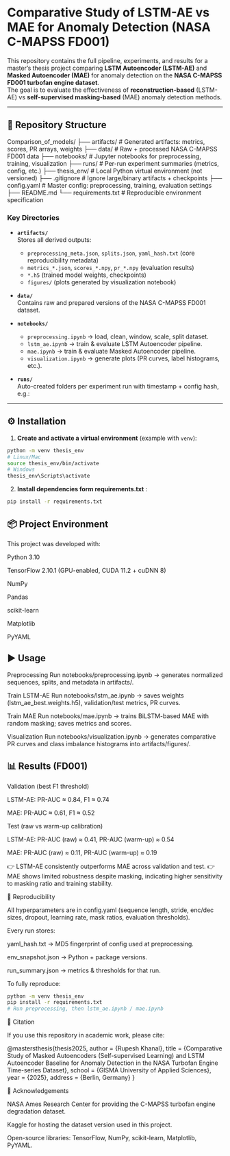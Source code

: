 #  Comparative Study of LSTM-AE vs MAE for Anomaly Detection (NASA C-MAPSS FD001)

This repository contains the full pipeline, experiments, and results for a master’s thesis project comparing **LSTM Autoencoder (LSTM-AE)** and **Masked Autoencoder (MAE)** for anomaly detection on the **NASA C-MAPSS FD001 turbofan engine dataset**.  
The goal is to evaluate the effectiveness of **reconstruction-based** (LSTM-AE) vs **self-supervised masking-based** (MAE) anomaly detection methods.

---

## 📂 Repository Structure

Comparison_of_models/
├── artifacts/ # Generated artifacts: metrics, scores, PR arrays, weights
├── data/ # Raw + processed NASA C-MAPSS FD001 data
├── notebooks/ # Jupyter notebooks for preprocessing, training, visualization
├── runs/ # Per-run experiment summaries (metrics, config, etc.)
├── thesis_env/ # Local Python virtual environment (not versioned)
├── .gitignore # Ignore large/binary artifacts + checkpoints
├── config.yaml # Master config: preprocessing, training, evaluation settings
├── README.md
└── requirements.txt # Reproducible environment specification


### Key Directories

- **`artifacts/`**  
  Stores all derived outputs:
  - `preprocessing_meta.json`, `splits.json`, `yaml_hash.txt` (core reproducibility metadata)  
  - `metrics_*.json`, `scores_*.npy`, `pr_*.npy` (evaluation results)  
  - `*.h5` (trained model weights, checkpoints)  
  - `figures/` (plots generated by visualization notebook)

- **`data/`**  
  Contains raw and prepared versions of the NASA C-MAPSS FD001 dataset.

- **`notebooks/`**  
  - `preprocessing.ipynb` → load, clean, window, scale, split dataset.  
  - `lstm_ae.ipynb` → train & evaluate LSTM Autoencoder pipeline.  
  - `mae.ipynb` → train & evaluate Masked Autoencoder pipeline.  
  - `visualization.ipynb` → generate plots (PR curves, label histograms, etc.).

- **`runs/`**  
  Auto-created folders per experiment run with timestamp + config hash, e.g.:


---

## ⚙️ Installation

1. **Create and activate a virtual environment** (example with `venv`):

```bash
python -m venv thesis_env
# Linux/Mac
source thesis_env/bin/activate
# Windows
thesis_env\Scripts\activate
```


2. **Install dependencies form requirements.txt** :
```bash
pip install -r requirements.txt
```

## 📦 Project Environment

This project was developed with:

Python 3.10

TensorFlow 2.10.1 (GPU-enabled, CUDA 11.2 + cuDNN 8)

NumPy

Pandas

scikit-learn

Matplotlib

PyYAML

## ▶️ Usage

Preprocessing
Run notebooks/preprocessing.ipynb
→ generates normalized sequences, splits, and metadata in artifacts/.

Train LSTM-AE
Run notebooks/lstm_ae.ipynb
→ saves weights (lstm_ae_best.weights.h5), validation/test metrics, PR curves.

Train MAE
Run notebooks/mae.ipynb
→ trains BiLSTM-based MAE with random masking; saves metrics and scores.

Visualization
Run notebooks/visualization.ipynb
→ generates comparative PR curves and class imbalance histograms into artifacts/figures/.

## 📊 Results (FD001)

Validation (best F1 threshold)

LSTM-AE: PR-AUC ≈ 0.84, F1 ≈ 0.74

MAE: PR-AUC ≈ 0.61, F1 ≈ 0.52

Test (raw vs warm-up calibration)

LSTM-AE: PR-AUC (raw) ≈ 0.41, PR-AUC (warm-up) ≈ 0.54

MAE: PR-AUC (raw) ≈ 0.11, PR-AUC (warm-up) ≈ 0.19

👉 LSTM-AE consistently outperforms MAE across validation and test.
👉 MAE shows limited robustness despite masking, indicating higher sensitivity to masking ratio and training stability.

🔄 Reproducibility

All hyperparameters are in config.yaml (sequence length, stride, enc/dec sizes, dropout, learning rate, mask ratios, evaluation thresholds).

Every run stores:

yaml_hash.txt → MD5 fingerprint of config used at preprocessing.

env_snapshot.json → Python + package versions.

run_summary.json → metrics & thresholds for that run.

To fully reproduce:
```bash
python -m venv thesis_env
pip install -r requirements.txt
# Run preprocessing, then lstm_ae.ipynb / mae.ipynb
```

📜 Citation

If you use this repository in academic work, please cite:

@mastersthesis{thesis2025,
  author       = {Rupesh Khanal},
  title        = {Comparative Study of Masked Autoencoders (Self-supervised Learning) and LSTM Autoencoder Baseline for Anomaly Detection in the NASA Turbofan Engine Time-series Dataset},
  school       = {GISMA University of Applied Sciences},
  year         = {2025},
  address      = {Berlin, Germany}
}

🙏 Acknowledgements

NASA Ames Research Center for providing the C-MAPSS turbofan engine degradation dataset.

Kaggle for hosting the dataset version used in this project.

Open-source libraries: TensorFlow, NumPy, scikit-learn, Matplotlib, PyYAML.
